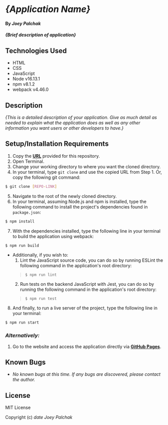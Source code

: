 # _{Application Name}_

#### By _**Joey Palchak**_

#### _{Brief description of application}_

## Technologies Used

* HTML
* CSS
* JavaScript
* Node v16.13.1
* npm v8.1.2
* webpack v4.46.0

## Description

_{This is a detailed description of your application. Give as much detail as needed to explain what the application does as well as any other information you want users or other developers to have.}_

## Setup/Installation Requirements

1. Copy the **[URL](#link)** provided for this repository.
2. Open Terminal.
3. Change your working directory to where you want the cloned directory.
4. In your terminal, type `git clone` and use the copied URL from Step 1. Or, copy the following git command:
```bash
$ git clone [REPO-LINK]
```
5. Navigate to the root of the newly cloned directory.
6. In your terminal, assuming Node.js and npm is installed, type the following command to install the project's dependencies found in `package.json`:
```bash
$ npm install
```
7. With the dependencies installed, type the following line in your terminal to build the application using webpack:
```bash
$ npm run build
```
  * Additionally, if you wish to:
    1. Lint the JavaScript source code, you can do so by running ESLint the following command in the   application's root directory: 
    > `$ npm run lint`
    2. Run tests on the backend JavaScript with Jest, you can do so by running the following command in the application's root directory: 
    > `$ npm run test`
    
8. And finally, to run a live server of the project, type the following line in your terminal:
```bash
$ npm run start
```

### _Alternatively:_

1. Go to the website and access the application directly via **[GitHub Pages](#link)**.

## Known Bugs

* _No known bugs at this time. If any bugs are discovered, please contact the author._

## License

MIT License

Copyright (c) _date_ _Joey Palchak_
